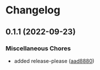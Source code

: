 # Changelog

## 0.1.1 (2022-09-23)


### Miscellaneous Chores

* added release-please ([aad8880](https://github.com/rollout/cloudbees-openfeature-provider-java/commit/aad8880f832848de57b6dddb7b821d458308aa89))
